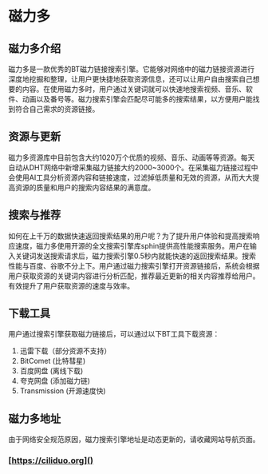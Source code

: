 # 磁力多

## 磁力多介绍

磁力多是一款优秀的BT磁力链接搜索引擎。它能够对网络中的磁力链接资源进行深度地挖掘和整理，让用户更快捷地获取资源信息，还可以让用户自由搜索自己想要的内容。在使用磁力多时，用户通过关键词就可以快速地搜索视频、音乐、软件、动画以及番号等。磁力搜索引擎会匹配尽可能多的搜索结果，以方便用户能找到符合自己需求的资源链接。

## 资源与更新

磁力多资源库中目前包含大约1020万个优质的视频、音乐、动画等等资源。每天自动从DHT网络中新增采集磁力链接大约2000\~3000个。在采集磁力链接过程中会使用AI工具分析资源内容和链接速度，过滤掉低质量和无效的资源，从而大大提高资源的质量和用户的搜索内容结果的满意度。

## 搜索与推荐

如何在上千万的数据快速返回搜索结果的用户呢？为了提升用户体验和提高搜索响应速度，磁力多使用开源的全文搜索引擎库sphin提供高性能搜索服务。用户在输入关键词发送搜索请求后，磁力搜索引擎0.5秒内就能快速的返回搜索结果。搜索性能与百度、谷歌不分上下。用户通过磁力搜索引擎打开资源链接后，系统会根据用户获取资源的关键词内容进行分析匹配，推荐最近更新的相关内容推荐给用户。有效提升了用户获取资源的速度与效率。

## 下载工具

用户通过搜索引擎获取磁力链接后，可以通过以下BT工具下载资源：

1.  迅雷下载（部分资源不支持）
2.  BitComet (比特彗星)
3.  百度网盘 (离线下载)
4.  夸克网盘 (添加磁力链)
5.  Transmission (开源速度快)

## 磁力多地址

由于网络安全规范原因，磁力搜索引擎地址是动态更新的，请收藏网站导航页面。

### [https://ciliduo.org]()
